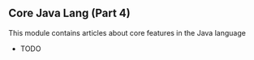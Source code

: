 ## Core Java Lang (Part 4)

This module contains articles about core features in the Java language

- TODO
